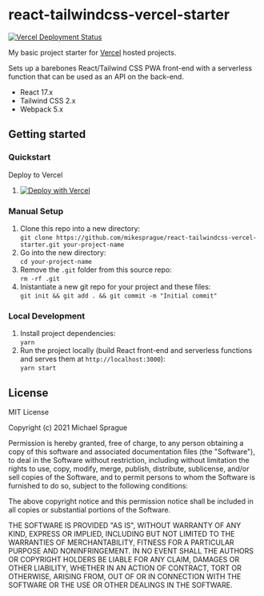 # react-tailwindcss-vercel-starter

[![Vercel Deployment Status](https://img.shields.io/github/deployments/mikesprague/react-tailwindcss-vercel-starter/production?label=Vercel%20%28build%20%26%20deploy%29&logo=Vercel&logoColor=white)](https://vercel.com/m5ls5e/react-tailwindcss-vercel-starter/deployments)

My basic project starter for [Vercel](https://vercel.com) hosted projects.

Sets up a barebones React/Tailwind CSS PWA front-end with a serverless function that can be used as an API on the back-end.

- React 17.x
- Tailwind CSS 2.x
- Webpack 5.x

## Getting started

### Quickstart

Deploy to Vercel

1. [![Deploy with Vercel](https://vercel.com/button)](https://vercel.com/new/git/external?repository-url=https%3A%2F%2Fgithub.com%2Fmikesprague%2Freact-tailwindcss-vercel-starter&env=FONT_AWESOME_TOKEN)

### Manual Setup

1. Clone this repo into a new directory:<br>
   `git clone https://github.com/mikesprague/react-tailwindcss-vercel-starter.git your-project-name`
2. Go into the new directory:<br>
   `cd your-project-name`
3. Remove the `.git` folder from this source repo:<br>
   `rm -rf .git`
4. Inistantiate a new git repo for your project and these files:<br>
   `git init && git add . && git commit -m "Initial commit"`

### Local Development

1. Install project dependencies:<br>
   `yarn`
1. Run the project locally (build React front-end and serverless functions and serves them at `http://localhost:3000`):<br>
   `yarn start`

## License

MIT License

Copyright (c) 2021 Michael Sprague

Permission is hereby granted, free of charge, to any person obtaining a copy
of this software and associated documentation files (the "Software"), to deal
in the Software without restriction, including without limitation the rights
to use, copy, modify, merge, publish, distribute, sublicense, and/or sell
copies of the Software, and to permit persons to whom the Software is
furnished to do so, subject to the following conditions:

The above copyright notice and this permission notice shall be included in all
copies or substantial portions of the Software.

THE SOFTWARE IS PROVIDED "AS IS", WITHOUT WARRANTY OF ANY KIND, EXPRESS OR
IMPLIED, INCLUDING BUT NOT LIMITED TO THE WARRANTIES OF MERCHANTABILITY,
FITNESS FOR A PARTICULAR PURPOSE AND NONINFRINGEMENT. IN NO EVENT SHALL THE
AUTHORS OR COPYRIGHT HOLDERS BE LIABLE FOR ANY CLAIM, DAMAGES OR OTHER
LIABILITY, WHETHER IN AN ACTION OF CONTRACT, TORT OR OTHERWISE, ARISING FROM,
OUT OF OR IN CONNECTION WITH THE SOFTWARE OR THE USE OR OTHER DEALINGS IN THE
SOFTWARE.
